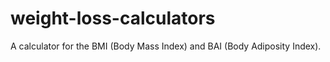 # weight-loss-calculators
A calculator for the BMI (Body Mass Index) and BAI (Body Adiposity Index).
